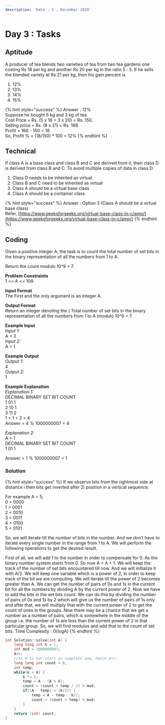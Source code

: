 ```yaml
---
description: 'Date : 3 , December 2020'
---
```


# Day 3 : Tasks

## Aptitude

 A producer of tea blends two varieties of tea from two tea gardens one costing Rs 18 per kg and another Rs 20 per kg in the ratio 5 : 3. If he sells the blended variety at Rs 21 per kg, then his gain percent is  
1. 12%  
2. 13%  
3. 14%  
4. 15%

{% hint style="success" %}
Answer : 12%  
Suppose he bought 5 kg and 3 kg of tea.   
Cost Price = Rs. \(5 x 18 + 3 x 20\) = Rs. 150.   
Selling price = Rs. \(8 x 21\) = Rs. 168.   
Profit = 168 - 150 = 18  
So, Profit % = \(18/150\) \* 100 = 12%
{% endhint %}

## Technical

If class A is a base class and class B and C are derived from it, then class D is derived from class B and C. To avoid multiple copies of data in class D.

1. Class D needs to be inherited as virtual
2. Class B and C need to be inherited as virtual
3. Class A should be a virtual base class
4. Class A should be a container class

{% hint style="success" %}
Answer : Option 3 \(Class A should be a virtual base class\)  
Refer, [https://www.geeksforgeeks.org/virtual-base-class-in-c/amp/](https://www.geeksforgeeks.org/virtual-base-class-in-c/amp/)
{% endhint %}

## Coding

Given a positive integer A, the task is to count the total number of set bits in the binary representation of all the numbers from 1 to A.

Return the count modulo 10^9 + 7.

**Problem Constraints**   
1 &lt;= A &lt;= 109

**Input Format**   
The First and the only argument is an integer A.

**Output Format**   
Return an integer denoting the \( Total number of set bits in the binary representation of all the numbers from 1 to A \)modulo 10^9 + 7.  
  
**Example Input**   
_Input 1:_  
A = 3   
_Input 2:_  
A = 1

**Example Output**   
_Output 1:_  
4   
_Output 2:_  
1

**Example Explanation**   
_Explanation 1:_  
DECIMAL    BINARY     SET BIT COUNT   
1                   01                1   
2                   10                1   
3                   11                2   
1 + 1 + 2 = 4   
Answer = 4 % 1000000007 = 4   
  
_Explanation 2:_  
A = 1   
DECIMAL    BINARY       SET BIT COUNT   
1                   01                 1   
  
Answer = 1 % 1000000007 = 1

### Solution

{% hint style="success" %}
If we observe bits from the rightmost side at distance i then bits get inverted after 2i position in a vertical sequence.

For example A = 5;   
0 = 0000   
1 = 0001   
2 = 0010   
3 = 0011   
4 = 0100   
5 = 0101

So, we will iterate till the number of bits in the number. And we don’t have to iterate every single number in the range from 1 to A. We will perform the following operations to get the desired result.

First of all, we will add 1 to the number in order to compensate for 0. As the binary number system starts from 0. So now A = A + 1. We will keep the track of the number of set bits encountered till now. And we will initialize it with A/2. We will keep one variable which is a power of 2, in order to keep track of the bit we are computing. We will iterate till the power of 2 becomes greater than A. We can get the number of pairs of 0s and 1s in the current bit for all the numbers by dividing A by the current power of 2. Now we have to add the bits in the set bits count. We can do this by dividing the number of pairs of 0s and 1s by 2 which will give us the number of pairs of 1s only and after that, we will multiply that with the current power of 2 to get the count of ones in the groups. Now there may be a chance that we get a number as a number of pairs, which is somewhere in the middle of the group i.e. the number of 1s are less than the current power of 2 in that particular group. So, we will find modulus and add that to the count of set bits. Time Complexity : O\(logA\)
{% endhint %}

```cpp
int Solution::solve(int A) {
    long long int k = 1;
    int mod = 1000000007;
    A++;
    //as 0 is our start in complete seq, hence A++.
    long long int count = 0;
    int temp;
    while(k < A) {
        k *= 2;
        temp = A - (A % k);
        count = (count + temp / 2) % mod;
        if((A - temp) > (k/2)) {
            temp = A - temp - k/2;
            count = (count + temp) % mod;
        }
    }
    return (int) count;
}
```


